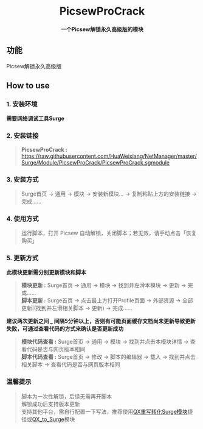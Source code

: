 <h1 align="center">PicsewProCrack</h1>

<h4 align="center">一个Picsew解锁永久高级版的模块</h4>

## 功能
Picsew解锁永久高级版

## How to use
### 1. 安装环境
**需要网络调试工具Surge**

### 2. 安装链接
>**PicsewProCrack :** https://raw.githubusercontent.com/HuaWeixiang/NetManager/master/Surge/Module/PicsewProCrack/PicsewProCrack.sgmodule

### 3. 安装方式
>Surge首页 -> 通用 -> 模块 -> 安装新模块... -> 复制粘贴上方的安装链接 -> 完成......

### 4. 使用方式
>运行脚本，打开 Picsew 自动解锁，关闭脚本；若无效，请手动点击「恢复购买」

### 5. 更新方式
**此模块更新需分别更新模块和脚本**
>**模块更新 :** Surge首页 -> 通用 -> 模块 -> 找到并左滑本模块 -> 更新 -> 完成......<br>
>**脚本更新 :** Surge首页 -> 点击最上方打开Profile页面 -> 外部资源 -> 全部更新|(找到并左滑相关脚本 -> 更新) -> 完成......

**建议两次更新之间 _ 间隔5分钟以上，否则有可能页面缓存文档尚未更新导致更新失败，可通过查看代码的方式来确认是否更新成功**
>**模块代码查看 :** Surge首页 -> 通用 -> 模块 -> 找到并点击本模块详情 -> 查看代码是否与网页版本相同<br>
>**脚本代码查看 :** Surge首页 -> 修改 -> 脚本的编辑器 -> 载入 -> 找到并点击相关脚本 -> 查看代码是否与网页版本相同

### 温馨提示
>脚本为一次性解锁，后续无需再开脚本<br>
>解锁成功后支持版本更新<br>
>支持其他平台，需自行配置一下写法，推荐使用[QX重写转化Surge模块](https://t.me/yqc_123/1491)捷径或[QX_to_Surge](https://raw.githubusercontent.com/chengkongyiban/Surge/main/modules/QX_to_Surge.sgmodule)模块
